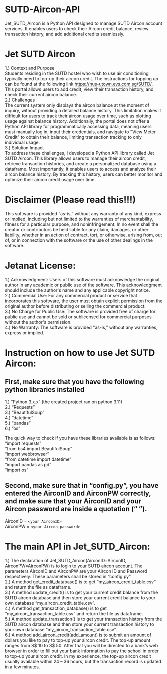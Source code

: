 # SUTD-Aircon-API
Jet_SUTD_Aircon is a Python API designed to manage SUTD Aircon account services. It enables users to check their Aircon credit balance, review transaction history, and add additional credits seamlessly. <br />

# Jet SUTD Aircon
1.) Context and Purpose <br />
Students residing in the SUTD hostel who wish to use air conditioning typically need to top-up their aircon credit. The instructions for topping up can be found at the following link https://nus-utown.evs.com.sg/SUTD/. This portal allows users to add credit, view their transaction history, and check their current aircon balance. <br />
2.) Challenges <br />
The current system only displays the aircon balance at the moment of inquiry, without providing a detailed balance history. This limitation makes it difficult for users to track their aircon usage over time, such as plotting usage against balance history. Additionally, the portal does not offer a Python API library for programmatically accessing data, meaning users must manually log in, input their credentials, and navigate to "View Meter Credit" to obtain their balance, limiting transaction tracking to only individual usage. <br />
3.) Solution Impact <br />
To address these challenges, I developed a Python API library called Jet SUTD Aircon. This library allows users to manage their aircon credit, retrieve transaction histories, and create a personalized database using a dataframe. Most importantly, it enables users to access and analyze their aircon balance history. By tracking this history, users can better monitor and optimize their aircon credit usage over time. <br />

# Disclaimer (Please read this!!!) 
This software is provided “as-is,” without any warranty of any kind, express or implied, including but not limited to the warranties of merchantability, fitness for a particular purpose, and noninfringement. In no event shall the creator or contributors be held liable for any claim, damages, or other liability, whether in an action of contract, tort, or otherwise, arising from, out of, or in connection with the software or the use of other dealings in the software. <br />

# Jetanat License:
1.)	Acknowledgment: Users of this software must acknowledge the original author in any academic or public use of the software. This acknowledgment should include the author's name and any applicable copyright notice. <br />
2.)	Commercial Use: For any commercial product or service that incorporates this software, the user must obtain explicit permission from the original author before distributing or selling the commercial product. <br />
3.)	No Charge for Public Use: The software is provided free of charge for public use and cannot be sold or sublicensed for commercial purposes without the author's permission. <br />
4.)	No Warranty: The software is provided "as-is," without any warranties, express or implied. <br />

# Instruction on how to use Jet SUTD Aircon:
## First, make sure that you have the following python libraries installed 
1.)	“Python 3.x.x” (the created project ran on python 3.11) <br />
2.)	“Requests” <br />
3.)	“BeautifulSoup” <br />
4.)	“datetime” <br />
5.)	“pandas” <br />
6.)	“os” <br />

The quick way to check if you have these libraries available is as follows: <br />
“import requests” <br />
“from bs4 import BeautifulSoup” <br />
“import webbrowser” <br />
“from datetime import datetime” <br />
“import pandas as pd” <br />
“import os” <br />

## Second, make sure that in “config.py”, you have entered the AirconID and AirconPW correctly, and make sure that your AirconID and your Aircon password are inside a quotation (“    ”). 
AirconID = `<your AirconID>` <br />
AirconPW = `<your Aircon password>` <br />

# The main API in Jet_SUTD_Aircon:
1.)	The declaration of Jet_SUTD_Aircon(AirconID=AirconID, AirconPW=AirconPW) is to login to your SUTD aircon account. The parameters AirconID and AirconPW are your Aircon ID and Password respectively. These parameters shall be stored in “config.py”.  <br />
2.)	A method get_credit_database() is to get “my_aircon_credit_table.csv” and return the file as dataframe.  <br />
3.)	A method update_credit() is to get your current credit balance from the SUTD aircon database and then store your current credit balance to your own database “my_aircon_credit_table.csv”.  <br />
4.)	A method get_transaction_database() is to get “my_aircon_transaction_table.csv” and return the file as dataframe.  <br />
5.)	A method update_transaction() is to get your transaction history from the SUTD aircon database and then store your current transaction history to your own database “my_aircon_transaction_table.csv”. <br />
6.)	A method add_aircon_credit(add_amount) is to submit an amount of dollars you like to pay to top-up your aircon credit. The top-up amount ranges from S$ 10 to S$ 50. After that you will be directed to a bank’s web browser in order to fill out your bank information to pay the school in order to top-up your aircon credit. In my experience, the top-up aircon credit usually available within 24 – 36 hours, but the transaction record is updated in a few minutes.  <br />

